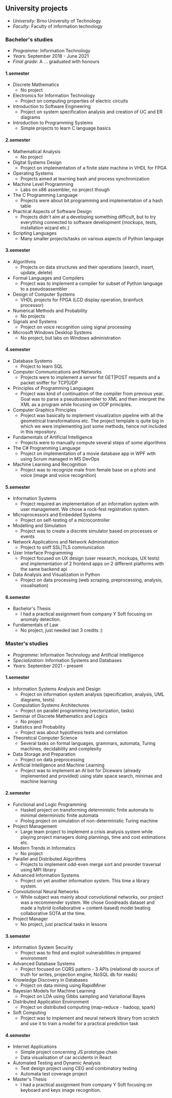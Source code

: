 ## University projects
* _University:_ Brno University of Technology    
* _Faculty:_ Faculty of information technology

### Bachelor's studies
* _Programme_: Information Technology
* _Years_: September 2018 - June 2021
* _Final grade_: A ... graduated with honours

#### 1.semester
* Discrete Mathematics  
  - No project
* Electronics for Information Technology
  - Project on computing properties of electric circuits
* Introduction to Software Engineering  
  - Project on system specification analysis and creation of UC and ER diagrams
* Introduction to Programming Systems
  - Simple projects to learn C language basics  

#### 2.semester
* Mathematical Analysis  
  - No project
* Digital Systems Design
  - Project on implementation of a finite state machine in VHDL for FPGA
* Operating Systems 
  - Projects aimed at learning bash and process synchronization
* Machine Level Programming
  - Labs on x86 assembler, no project though
* The C Programming Language
  - Projects were about bit programming and implementation of a hash table
* Practical Aspects of Software Design
  - Projects didn't aim at a developing something difficult, but to try everything connected to software development (mockups, tests, installation wizard etc.)
* Scripting Languages
  - Many smaller projects/tasks on various aspects of Python language

#### 3.semester
* Algorithms 
  - Projects on data structures and their operations (search, insert, update, delete)
* Formal Languages and Compilers
  - Project was to implement a compiler for subset of Python language to a pseudoassembler
* Design of Computer Systems
  - VHDL projects for FPGA (LCD display operation, brainfuck processor)
* Numerical Methods and Probability
  - No projects
* Signals and Systems
  - Project on voice recognition using signal processing
* Microsoft Windows Desktop Systems
  - No project, but labs on Windows administration

#### 4.semester
* Database Systems 
  - Project to learn SQL
* Computer Communications and Networks
  - Projects were to implement a server fot GET|POST requests and a packet sniffer for TCP|UDP
* Principles of Programming Languages
  - Project was kind of continuation of the compiler from previous year. Goal was to parse a pseudoassembler to XML and then interpret the XML as a program while focusing on OOP principles.
* Computer Graphics Principles
  - Project was basically to implement visualization pipeline with all the geometrical transformations etc. The project template is quite big in which we were implementing just some methods, hence not included in this repository.
* Fundamentals of Artificial Intelligence
  - Projects were to manually compute several steps of some algorithms
* The C# Programming Language
  - Project on implementation of a movie database app in WPF with using Scrum managed in MS DevOps
* Machine Learning and Recognition
  - Project was to recognize male from female base on a photo and voice (image and voice recognition)

#### 5.semester
* Information Systems
  - Project required an implementation of an information system with user management. We chose a rock-fest registration system.
* Microprocessors and Embedded Systems
  - Project on self-testing of a microcontroller
* Modelling and Simulation
  - Project was to create a discrete simulator based on processes or events
* Network Applications and Network Administration
  - Project to sniff SSL|TLS communication
* User Interface Programming
  - Project focused on UX design (user research, mockups, UX tests) and implementation of 2 frontend apps on 2 different platforms with the same backend api
* Data Analysis and Visualization in Python
  - Project on data processing (web scraping, preprocessing, analysis, visualisation)

#### 6.semester
* Bachelor's Thesis
  - I had a practical assignment from company Y Soft focusing on anomaly detection.
* Fundamentals of Law
  - No project, just needed last 3 credits :)

### Master's studies
* _Programme_: Information Technology and Artificial Intelligence
* _Specialization_: Information Systems and Databases
* _Years_: September 2021 - present

#### 1.semester
* Information Systems Analysis and Design
  - Project on information system analysis (specification, analysis, UML diagrams, tests)
* Computation Systems Architectures
  - Project on parallel programming (vectorization, tasks)
* Seminar of Discrete Mathematics and Logics
  - No project
* Statistics and Probability
  - Project was about hypothesis tests and correlation
* Theoretical Computer Science
  - Several tasks on formal languages, grammars, automata, Turing machines, decidability and complexity
* Data Storage and Preparation
  - Project on data preprocessing
* Artificial Intelligence and Machine Learning
  - Project was to implement an AI bot for Dicewars (already implemented and provided) using state space search, minimax and machine learning

#### 2.semester
* Functional and Logic Programming
  - Haskell project on transforming deterministic finite automata to minimal deterministic finite automata
  - Prolog project on simulation of non-deterministic Turing machine
* Project Management
  - Large team project to implement a crisis analysis system while playing project managers doing plannings, time and cost estimations etc.
* Modern Trends in Informatics
  - No project
* Parallel and Distributed Algorithms
  - Projects to implement odd-even merge sort and preorder traversal using MPI library
* Advanced Information Systems
  - Project on yet another information system. This time a library system.
* Convolutional Neural Networks
  - While subject was mainly about convolutional networks, our project was a recommender system. We chose Goodreads dataset and made a hybrid (collaborative + content-based) model beating collaborative SOTA at the time.
* Project Manager
  - No project, just practical tasks in lessons

#### 3.semester
* Information System Security
  - Project was to find and exploit vulnerabilities in prepared environment
* Advanced Database Systems
  - Project focused on CQRS pattern - 3 APIs (relational db source of truth for writes, projection engine, NoSQL db for reads)
* Knowledge Discovery in Databases
  - Project on data mining using RapidMiner
* Bayesian Models for Machine Learning
  - Project on LDA using Gibbs sampling and Variational Bayes
* Distributed Application Environment
  - Project on distributed computing (map-reduce - hadoop, spark)
* Soft Computing
  - Project was to implement and neural network library from scratch and use it to train a model for a practical prediction task

#### 4.semester
* Internet Applications
  - Simple project concerning JS prototype chain
  - Data visualisation of car accidents in React
* Automated Testing and Dynamic Analysis
  - Test design project using CEG and combinatory testing
  - Automata test coverage project
* Master's Thesis
  - I had a practical assignment from company Y Soft focusing on keyboard and keys image recognition.